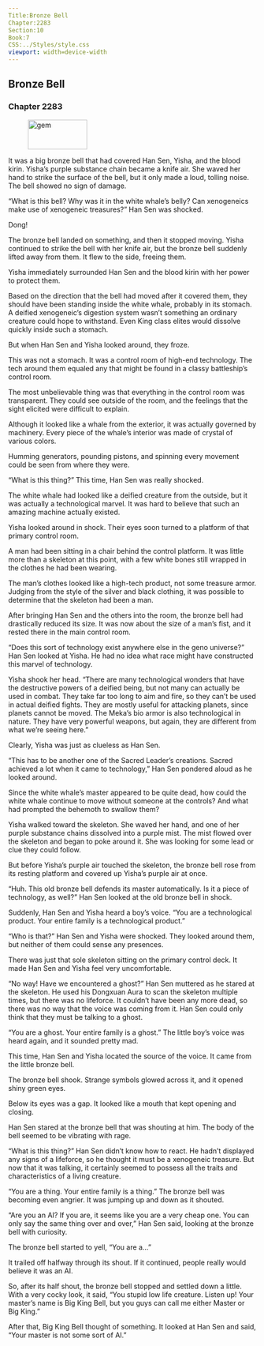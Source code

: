 ```yaml
---
Title:Bronze Bell 
Chapter:2283 
Section:10 
Book:7 
CSS:../Styles/style.css 
viewport: width=device-width
---
```

  
## Bronze Bell
### Chapter 2283
  
<figure>
	<img src="../Images/gem.gif" alt="gem" id="gem" width="120" height="60" />
</figure>
  

  
It was a big bronze bell that had covered Han Sen, Yisha, and the blood kirin. Yisha’s purple substance chain became a knife air. She waved her hand to strike the surface of the bell, but it only made a loud, tolling noise. The bell showed no sign of damage.

“What is this bell? Why was it in the white whale’s belly? Can xenogeneics make use of xenogeneic treasures?” Han Sen was shocked.

Dong!

The bronze bell landed on something, and then it stopped moving. Yisha continued to strike the bell with her knife air, but the bronze bell suddenly lifted away from them. It flew to the side, freeing them.

Yisha immediately surrounded Han Sen and the blood kirin with her power to protect them.

Based on the direction that the bell had moved after it covered them, they should have been standing inside the white whale, probably in its stomach. A deified xenogeneic’s digestion system wasn’t something an ordinary creature could hope to withstand. Even King class elites would dissolve quickly inside such a stomach.

But when Han Sen and Yisha looked around, they froze.

This was not a stomach. It was a control room of high-end technology. The tech around them equaled any that might be found in a classy battleship’s control room.

The most unbelievable thing was that everything in the control room was transparent. They could see outside of the room, and the feelings that the sight elicited were difficult to explain.

Although it looked like a whale from the exterior, it was actually governed by machinery. Every piece of the whale’s interior was made of crystal of various colors.

Humming generators, pounding pistons, and spinning every movement could be seen from where they were.

“What is this thing?” This time, Han Sen was really shocked.

The white whale had looked like a deified creature from the outside, but it was actually a technological marvel. It was hard to believe that such an amazing machine actually existed.

Yisha looked around in shock. Their eyes soon turned to a platform of that primary control room.

A man had been sitting in a chair behind the control platform. It was little more than a skeleton at this point, with a few white bones still wrapped in the clothes he had been wearing.

The man’s clothes looked like a high-tech product, not some treasure armor. Judging from the style of the silver and black clothing, it was possible to determine that the skeleton had been a man.

After bringing Han Sen and the others into the room, the bronze bell had drastically reduced its size. It was now about the size of a man’s fist, and it rested there in the main control room.

“Does this sort of technology exist anywhere else in the geno universe?” Han Sen looked at Yisha. He had no idea what race might have constructed this marvel of technology.

Yisha shook her head. “There are many technological wonders that have the destructive powers of a deified being, but not many can actually be used in combat. They take far too long to aim and fire, so they can’t be used in actual deified fights. They are mostly useful for attacking planets, since planets cannot be moved. The Meka’s bio armor is also technological in nature. They have very powerful weapons, but again, they are different from what we’re seeing here.”

Clearly, Yisha was just as clueless as Han Sen.

“This has to be another one of the Sacred Leader’s creations. Sacred achieved a lot when it came to technology,” Han Sen pondered aloud as he looked around.

Since the white whale’s master appeared to be quite dead, how could the white whale continue to move without someone at the controls? And what had prompted the behemoth to swallow them?

Yisha walked toward the skeleton. She waved her hand, and one of her purple substance chains dissolved into a purple mist. The mist flowed over the skeleton and began to poke around it. She was looking for some lead or clue they could follow.

But before Yisha’s purple air touched the skeleton, the bronze bell rose from its resting platform and covered up Yisha’s purple air at once.

“Huh. This old bronze bell defends its master automatically. Is it a piece of technology, as well?” Han Sen looked at the old bronze bell in shock.

Suddenly, Han Sen and Yisha heard a boy’s voice. “You are a technological product. Your entire family is a technological product.”

“Who is that?” Han Sen and Yisha were shocked. They looked around them, but neither of them could sense any presences.

There was just that sole skeleton sitting on the primary control deck. It made Han Sen and Yisha feel very uncomfortable.

“No way! Have we encountered a ghost?” Han Sen muttered as he stared at the skeleton. He used his Dongxuan Aura to scan the skeleton multiple times, but there was no lifeforce. It couldn’t have been any more dead, so there was no way that the voice was coming from it. Han Sen could only think that they must be talking to a ghost.

“You are a ghost. Your entire family is a ghost.” The little boy’s voice was heard again, and it sounded pretty mad.

This time, Han Sen and Yisha located the source of the voice. It came from the little bronze bell.

The bronze bell shook. Strange symbols glowed across it, and it opened shiny green eyes.

Below its eyes was a gap. It looked like a mouth that kept opening and closing.

Han Sen stared at the bronze bell that was shouting at him. The body of the bell seemed to be vibrating with rage.

“What is this thing?” Han Sen didn’t know how to react. He hadn’t displayed any signs of a lifeforce, so he thought it must be a xenogeneic treasure. But now that it was talking, it certainly seemed to possess all the traits and characteristics of a living creature.

“You are a thing. Your entire family is a thing.” The bronze bell was becoming even angrier. It was jumping up and down as it shouted.

“Are you an AI? If you are, it seems like you are a very cheap one. You can only say the same thing over and over,” Han Sen said, looking at the bronze bell with curiosity.

The bronze bell started to yell, “You are a…”

It trailed off halfway through its shout. If it continued, people really would believe it was an AI.

So, after its half shout, the bronze bell stopped and settled down a little. With a very cocky look, it said, “You stupid low life creature. Listen up! Your master’s name is Big King Bell, but you guys can call me either Master or Big King.”

After that, Big King Bell thought of something. It looked at Han Sen and said, “Your master is not some sort of AI.”